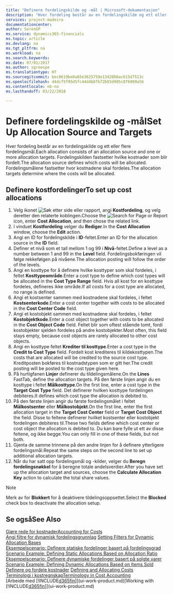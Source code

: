 ```yaml
---
title: "Definere fordelingskilde og -mål | Microsoft-dokumentasjon"
description: "Hver fordeling består av en fordelingskilde og ett eller flere fordelingsmål. Fordelingskilden fastsetter hvilke kostnader som blir fordelt. Fordelingsmålene fastsetter hvor kostnadene skal fordeles."
services: project-madeira
documentationcenter: 
author: SorenGP
ms.service: dynamics365-financials
ms.topic: article
ms.devlang: na
ms.tgt_pltfrm: na
ms.workload: na
ms.search.keywords: 
ms.date: 07/01/2017
ms.author: sgroespe
ms.translationtype: HT
ms.sourcegitcommit: bec0619be0a65e3625759e13d2866ac615d7513c
ms.openlocfilehash: d4dcf5f95d5fc44d4b8fb72b55d905c876989a56
ms.contentlocale: nb-no
ms.lasthandoff: 03/22/2018

---
```

# <a name="set-up-allocation-source-and-targets"></a><span data-ttu-id="5e995-105">Definere fordelingskilde og -mål</span><span class="sxs-lookup"><span data-stu-id="5e995-105">Set Up Allocation Source and Targets</span></span>
<span data-ttu-id="5e995-106">Hver fordeling består av en fordelingskilde og ett eller flere fordelingsmål.</span><span class="sxs-lookup"><span data-stu-id="5e995-106">Each allocation consists of an allocation source and one or more allocation targets.</span></span> <span data-ttu-id="5e995-107">Fordelingskilden fastsetter hvilke kostnader som blir fordelt.</span><span class="sxs-lookup"><span data-stu-id="5e995-107">The allocation source defines which costs will be allocated.</span></span> <span data-ttu-id="5e995-108">Fordelingsmålene fastsetter hvor kostnadene skal fordeles.</span><span class="sxs-lookup"><span data-stu-id="5e995-108">The allocation targets determine where the costs will be allocated.</span></span>  

## <a name="to-set-up-cost-allocations"></a><span data-ttu-id="5e995-109">Definere kostfordelinger</span><span class="sxs-lookup"><span data-stu-id="5e995-109">To set up cost allocations</span></span>  
1.  <span data-ttu-id="5e995-110">Velg ikonet ![Søk etter side eller rapport](media/ui-search/search_small.png "Søk etter side eller rapport"), angi **Kostfordeling**, og velg deretter den relaterte koblingen.</span><span class="sxs-lookup"><span data-stu-id="5e995-110">Choose the ![Search for Page or Report](media/ui-search/search_small.png "Search for Page or Report icon") icon, enter **Cost Allocation**, and then chose the related link.</span></span>  
2.  <span data-ttu-id="5e995-111">I vinduet **Kostfordeling** velger du **Rediger**.</span><span class="sxs-lookup"><span data-stu-id="5e995-111">In the **Cost Allocation** window, choose the **Edit** action.</span></span>  
3.  <span data-ttu-id="5e995-112">Angi en ID for fordelingskilde i **ID**-feltet.</span><span class="sxs-lookup"><span data-stu-id="5e995-112">Enter an ID for the allocation source in the **ID** field.</span></span>  
4.  <span data-ttu-id="5e995-113">Definer et nivå som et tall mellom 1 og 99 i **Nivå**-feltet.</span><span class="sxs-lookup"><span data-stu-id="5e995-113">Define a level as a number between 1 and 99 in the **Level** field.</span></span> <span data-ttu-id="5e995-114">Fordelingsbokføringen vil følge rekkefølgen på nivåene.</span><span class="sxs-lookup"><span data-stu-id="5e995-114">The allocation posting will follow the order of the levels.</span></span>  
5.  <span data-ttu-id="5e995-115">Angi en kosttype for å definere hvilke kosttyper som skal fordeles, i feltet **Kosttypeområde**.</span><span class="sxs-lookup"><span data-stu-id="5e995-115">Enter a cost type to define which cost types will be allocated in the **Cost Type Range** field.</span></span> <span data-ttu-id="5e995-116">Hvis all kost for en kosttype fordeles, defineres ikke område.</span><span class="sxs-lookup"><span data-stu-id="5e995-116">If all costs for a cost type are allocated, no range is defined.</span></span>  
6.  <span data-ttu-id="5e995-117">Angi et kostsenter sammen med kostnadene skal fordeles, i feltet **Kostsenterkode**.</span><span class="sxs-lookup"><span data-stu-id="5e995-117">Enter a cost center together with costs to be allocated in the **Cost Center Code** field.</span></span>  
7.  <span data-ttu-id="5e995-118">Angi et kostobjekt sammen med kostnadene skal fordeles, i feltet **Kostobjektkode**.</span><span class="sxs-lookup"><span data-stu-id="5e995-118">Enter a cost object together with costs to be allocated in the **Cost Object Code** field.</span></span> <span data-ttu-id="5e995-119">Feltet blir som oftest stående tomt, fordi kostobjekter sjelden fordeles på andre kostobjekter.</span><span class="sxs-lookup"><span data-stu-id="5e995-119">Most often, this field stays empty, because cost objects are rarely allocated to other cost objects.</span></span>  
8.  <span data-ttu-id="5e995-120">Angi en kosttype feltet **Krediter til kosttype**.</span><span class="sxs-lookup"><span data-stu-id="5e995-120">Enter a cost type in the **Credit to Cost Type** field.</span></span> <span data-ttu-id="5e995-121">Fordelt kost krediteres til kildekosttypen.</span><span class="sxs-lookup"><span data-stu-id="5e995-121">The costs that are allocated will be credited to the source cost type.</span></span> <span data-ttu-id="5e995-122">Kreditposten bokføres til kostnadstypen som er gitt her.</span><span class="sxs-lookup"><span data-stu-id="5e995-122">The credit posting will be posted to the cost type given here.</span></span>  
9. <span data-ttu-id="5e995-123">På hurtigfanen **Linjer** definerer du tildelingsmålene.</span><span class="sxs-lookup"><span data-stu-id="5e995-123">On the **Lines** FastTab, define the allocation targets.</span></span> <span data-ttu-id="5e995-124">På den første linjen angir du en kosttype i feltet **Målkosttype**.</span><span class="sxs-lookup"><span data-stu-id="5e995-124">On the first line, enter a cost type in the **Target Cost Type** field.</span></span> <span data-ttu-id="5e995-125">Det definerer hvilken kosttype fordelingen debiteres.</span><span class="sxs-lookup"><span data-stu-id="5e995-125">It defines which cost type the allocation is debited to.</span></span>  
10. <span data-ttu-id="5e995-126">På den første linjen angir du første fordelingsmålet i feltet **Målkostsenter** eller **Målkostobjekt**.</span><span class="sxs-lookup"><span data-stu-id="5e995-126">On the first line, enter the first allocation target in the **Target Cost Center** field or **Target Cost Object** the field.</span></span> <span data-ttu-id="5e995-127">Disse to feltene definerer hvilket kostsenter eller kostobjekt fordelingen debiteres til.</span><span class="sxs-lookup"><span data-stu-id="5e995-127">These two fields define which cost center or cost object the allocation is debited to.</span></span> <span data-ttu-id="5e995-128">Du kan bare fylle ut ett av disse feltene, og ikke begge.</span><span class="sxs-lookup"><span data-stu-id="5e995-128">You can only fill in one of these fields, but not both.</span></span>  
11. <span data-ttu-id="5e995-129">Gjenta de samme trinnene på den andre linjen for å definere ytterligere fordelingsmål.</span><span class="sxs-lookup"><span data-stu-id="5e995-129">Repeat the same steps on the second line to set up additional allocation targets.</span></span>  
12. <span data-ttu-id="5e995-130">Når du har satt opp fordelingsmål og -kilder, velger du **Beregn fordelingsnøkkel** for å beregne totale andelsverdier.</span><span class="sxs-lookup"><span data-stu-id="5e995-130">After you have set up the allocation target and sources, choose the **Calculate Allocation Key** action to calculate the total share values.</span></span>  

> [!NOTE]  
>  <span data-ttu-id="5e995-131">Merk av for **Blokkert** for å deaktivere tildelingsoppsettet.</span><span class="sxs-lookup"><span data-stu-id="5e995-131">Select the **Blocked** check box to deactivate the allocation setup.</span></span>  

## <a name="see-also"></a><span data-ttu-id="5e995-132">Se også</span><span class="sxs-lookup"><span data-stu-id="5e995-132">See Also</span></span>  
[<span data-ttu-id="5e995-133">Gjøre rede for kostnader</span><span class="sxs-lookup"><span data-stu-id="5e995-133">Accounting for Costs</span></span>](finance-manage-cost-accounting.md)  
 <span data-ttu-id="5e995-134">[Angi filtre for dynamisk fordelingsgrunnlag](finance-setting-filters-for-dynamic-allocation-bases.md) </span><span class="sxs-lookup"><span data-stu-id="5e995-134">[Setting Filters for Dynamic Allocation Bases](finance-setting-filters-for-dynamic-allocation-bases.md) </span></span>  
 <span data-ttu-id="5e995-135">[Eksempelscenario: Definere statiske fordelinger basert på fordelingsgrad](finance-scenario-example-defining-static-allocations-based-on-allocation-ratio.md) </span><span class="sxs-lookup"><span data-stu-id="5e995-135">[Scenario Example: Defining Static Allocations Based on Allocation Ratio](finance-scenario-example-defining-static-allocations-based-on-allocation-ratio.md) </span></span>  
 <span data-ttu-id="5e995-136">[Eksempelscenario: Definere dynamiske fordelinger basert på solgte varer](finance-scenario-example-defining-dynamic-allocations-based-on-items-sold.md) </span><span class="sxs-lookup"><span data-stu-id="5e995-136">[Scenario Example: Defining Dynamic Allocations Based on Items Sold](finance-scenario-example-defining-dynamic-allocations-based-on-items-sold.md) </span></span>  
 <span data-ttu-id="5e995-137">[Definere og fordele kostnader](finance-define-and-allocate-costs.md) </span><span class="sxs-lookup"><span data-stu-id="5e995-137">[Defining and Allocating Costs](finance-define-and-allocate-costs.md) </span></span>  
 [<span data-ttu-id="5e995-138">Terminologi i kostregnskap</span><span class="sxs-lookup"><span data-stu-id="5e995-138">Terminology in Cost Accounting</span></span>](finance-terminology-in-cost-accounting.md)  
 <span data-ttu-id="5e995-139">[Arbeide med [!INCLUDE[d365fin](includes/d365fin_md.md)]](ui-work-product.md)</span><span class="sxs-lookup"><span data-stu-id="5e995-139">[Working with [!INCLUDE[d365fin](includes/d365fin_md.md)]](ui-work-product.md)</span></span>

